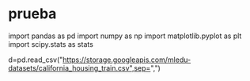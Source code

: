 # prueba
import pandas as pd
import numpy as np
import matplotlib.pyplot as plt
import scipy.stats as stats

d=pd.read_csv("https://storage.googleapis.com/mledu-datasets/california_housing_train.csv",sep=",")
